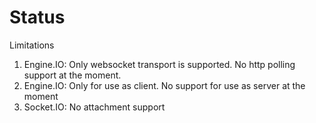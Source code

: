 # Status

Limitations

1. Engine.IO: Only websocket transport is supported.  No http polling support at the moment.
1. Engine.IO: Only for use as client.  No support for use as server at the moment
1. Socket.IO: No attachment support
